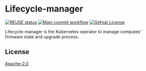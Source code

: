 # Lifecycle-manager

[![REUSE status](https://api.reuse.software/badge/github.com/ironcore-dev/lifecycle-manager)](https://api.reuse.software/info/github.com/ironcore-dev/lifecycle-manager)
[![Main commit workflow](https://github.com/ironcore-dev/lifecycle-manager/actions/workflows/pipeline.yaml/badge.svg?branch=main)](https://github.com/ironcore-dev/lifecycle-manager/actions/workflows/pipeline.yaml)
[![GitHub License](https://img.shields.io/static/v1?label=License&message=Apache-2.0&color=blue)](LICENSE)

Lifecycle-manager is the Kubernetes operator to manage computes' firmware state and upgrade process.

## License

[Apache-2.0](LICENSE)
